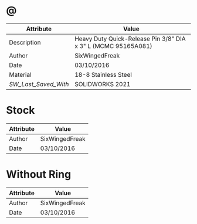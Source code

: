 # @
| Attribute | Value |
| ---  | ---     |
| Description | Heavy Duty Quick-Release Pin 3/8&quot; DIA x 3&quot; L (MCMC 95165A081) |
| Author | SixWingedFreak |
| Date | 03/10/2016 |
| Material | 18-8 Stainless Steel |
| _SW_Last_Saved_With_ | SOLIDWORKS 2021 |
# Stock
| Attribute | Value |
| ---  | ---     |
| Author | SixWingedFreak |
| Date | 03/10/2016 |
# Without Ring
| Attribute | Value |
| ---  | ---     |
| Author | SixWingedFreak |
| Date | 03/10/2016 |
